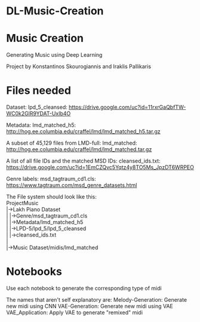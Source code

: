 # DL-Music-Creation

# Music Creation
Generating Music using Deep Learning

Project by Konstantinos Skourogiannis and Iraklis Pallikaris

# Files needed

Dataset: lpd_5_cleansed: 
https://drive.google.com/uc?id=11rxrGaQbfTW-WC0k2GlR9YDAT-UxIb4O

Metadata: lmd_matched_h5: 
http://hog.ee.columbia.edu/craffel/lmd/lmd_matched_h5.tar.gz

A subset of 45,129 files from LMD-full: lmd_matched: 
http://hog.ee.columbia.edu/craffel/lmd/lmd_matched.tar.gz

A list of all file IDs and the matched MSD IDs: cleansed_ids.txt: 
https://drive.google.com/uc?id=1EmCZQvc5Yqtz4y8TO5Ms_JpzDT6WRPEO

Genre labels: msd_tagtraum_cd1.cls: 
https://www.tagtraum.com/msd_genre_datasets.html

The File system should look like this: <br />
ProjectMusic <br />
|->Lakh Piano Dataset <br />
| |->Genre/msd_tagtraum_cd1.cls <br />
| |->Metadata/lmd_matched_h5 <br />
| |->LPD-5/lpd_5/lpd_5_cleansed <br />
| |->cleansed_ids.txt <br />
| <br />
|->Music Dataset/midis/lmd_matched <br />

# Notebooks

Use each notebook to generate the corresponding type of midi

The names that aren't self explanatory are:
Melody-Generation: Generate new midi using CNN
VAE-Generation: Generate new midi using VAE
VAE_Application: Apply VAE to generate "remixed" midi
